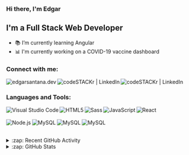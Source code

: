 

### Hi there, I'm Edgar


## I'm a Full Stack Web Developer

- 📚 I’m currently learning Angular
- 📊 I'm currently working on a COVID-19 vaccine dashboard


### Connect with me:

[<img align="left" alt="edgarsantana.dev"  src="https://img.shields.io/badge/website-000000?style=for-the-badge&logo=About.me&logoColor=white" />][website]
[<img align="left" alt="codeSTACKr | LinkedIn"  src="https://img.shields.io/badge/GitHub-100000?style=for-the-badge&logo=github&logoColor=white" />][linkedin]
[<img align="left" alt="codeSTACKr | LinkedIn"  src="https://img.shields.io/badge/LinkedIn-0077B5?style=for-the-badge&logo=linkedin&logoColor=white" />][linkedin]


<br />

### Languages and Tools:

<!--Visual Studio Code-->
[<img align="left" alt="Visual Studio Code" src="https://img.shields.io/badge/Visual_Studio_Code-0078D4?style=for-the-badge&logo=visual%20studio%20code&logoColor=white" />][webdevplaylist]
<!--HTML-->
[<img align="left" alt="HTML5"  src="https://img.shields.io/badge/HTML5-E34F26?style=for-the-badge&logo=html5&logoColor=white" />][webdevplaylist]

[<img align="left" alt="Sass"  src="https://img.shields.io/badge/Sass-CC6699?style=for-the-badge&logo=sass&logoColor=white" />][cssplaylist]
[<img align="left" alt="JavaScript" src="https://img.shields.io/badge/JavaScript-323330?style=for-the-badge&logo=javascript&logoColor=F7DF1E" />][jsplaylist]
[<img align="left" alt="React"  src="https://img.shields.io/badge/React-20232A?style=for-the-badge&logo=react&logoColor=61DAFB" />][reactplaylist]<br /> <br />
[<img align="left" alt="Node.js"  src="https://img.shields.io/badge/Node.js-339933?style=for-the-badge&logo=nodedotjs&logoColor=white" />][webdevplaylist]
[<img align="left" alt="MySQL" src="https://img.shields.io/badge/MySQL-005C84?style=for-the-badge&logo=mysql&logoColor=white" />][webdevplaylist]
[<img align="left" alt="MySQL" src="https://img.shields.io/badge/Bootstrap-563D7C?style=for-the-badge&logo=bootstrap&logoColor=white" />][webdevplaylist]
[<img align="left" alt="MySQL" src="https://img.shields.io/badge/TypeScript-007ACC?style=for-the-badge&logo=typescript&logoColor=white" />][webdevplaylist]
<br />
<br />



<details>
  <summary>:zap: Recent GitHub Activity</summary>
  

</details>

<details>
  <summary>:zap: GitHub Stats</summary>

[![Top Langs](https://github-readme-stats.vercel.app/api/top-langs/?username=edgars61)](https://github.com/anuraghazra/github-readme-stats)


</details>

[website]: https://edgarsantana.dev
[course]: http://vsCodeHero.com
[twitter]: https://twitter.com/codeSTACKr
[youtube]: https://youtube.com/codeSTACKr
[instagram]: https://instagram.com/codeSTACKr
[linkedin]: https://linkedin.com/in/codeSTACKr
[webdevplaylist]: https://www.youtube.com/playlist?list=PLkwxH9e_vrAJ0WbEsFA9W3I1W-g_BTsbt
[jsplaylist]: https://www.youtube.com/playlist?list=PLkwxH9e_vrALRJKu7wfXby3MKeflhTu6B
[cssplaylist]: https://www.youtube.com/playlist?list=PLkwxH9e_vrALSdvZuEh6gqQdmDoDIoqz4
[reactplaylist]: https://www.youtube.com/playlist?list=PLkwxH9e_vrAK4TdffpxKY3QGyHCpxFcQ0
